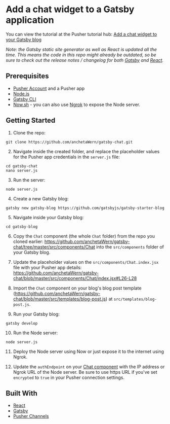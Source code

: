 # Add a chat widget to a Gatsby application

You can view the tutorial at the Pusher tutorial hub: [Add a chat widget to your Gatsby blog](https://pusher.com/tutorials/chat-gatsby)

*Note: the Gatsby static site generator as well as React is updated all the time. This means the code in this repo might already be outdated, so be sure to check out the release notes / changelog for both [Gatsby](https://github.com/gatsbyjs/gatsby/blob/master/CHANGELOG.md) and [React](https://github.com/facebook/react/releases).*

## Prerequisites

- [Pusher Account](https://pusher.com/) and a Pusher app
- [Node.js](https://nodejs.org/en/)
- [Gatsby CLI](https://www.npmjs.com/package/gatsby-cli)
- [Now.sh](https://zeit.co/now) - you can also use [Ngrok](https://ngrok.com/) to expose the Node server.

## Getting Started

1. Clone the repo:

```
git clone https://github.com/anchetaWern/gatsby-chat.git
```

2. Navigate inside the created folder, and replace the placeholder values for the Pusher app credentials in the `server.js` file:

```
cd gatsby-chat
nano server.js
```

3. Run the server:

```
node server.js
```

4. Create a new Gatsby blog:

```
gatsby new gatsby-blog https://github.com/gatsbyjs/gatsby-starter-blog
```

5. Navigate inside your Gatsby blog:

```
cd gatsby-blog
```

6. Copy the `Chat` component (the whole `Chat` folder) from the repo you cloned earlier: https://github.com/anchetaWern/gatsby-chat/tree/master/src/components/Chat into the `src/components` folder of your Gatsby blog.

7. Update the placeholder values on the `src/components/Chat.index.jsx` file with your Pusher app details: https://github.com/anchetaWern/gatsby-chat/blob/master/src/components/Chat/index.jsx#L26-L28

8. Import the `Chat` component on your blog's blog post template (https://github.com/anchetaWern/gatsby-chat/blob/master/src/templates/blog-post.js) at `src/templates/blog-post.js`.

9. Run your Gatsby blog:

```
gatsby develop
```

10. Run the Node server:

```
node server.js
```

11. Deploy the Node server using Now or just expose it to the internet using Ngrok.

12. Update the `authEndpoint` on your [Chat component](https://github.com/anchetaWern/gatsby-chat/blob/master/src/components/Chat/index.jsx#L27) with the IP address or Ngrok URL of the Node server. Be sure to use https URL if you've set `encrypted` to `true` in your Pusher connection settings.

## Built With
- [React](https://reactjs.org/)
- [Gatsby](https://www.gatsbyjs.org/)
- [Pusher Channels](https://pusher.com/)
